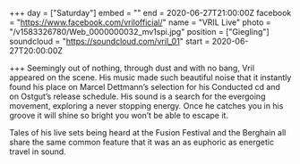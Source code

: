 +++
day = ["Saturday"]
embed = ""
end = 2020-06-27T21:00:00Z
facebook = "https://www.facebook.com/vrilofficial/"
name = "VRIL Live"
photo = "/v1583326780/Web_0000000032_mv1spi.jpg"
position = ["Giegling"]
soundcloud = "https://soundcloud.com/vril_01"
start = 2020-06-27T20:00:00Z

+++
Seemingly out of nothing, through dust and with no bang, Vril appeared on the scene. His music made such beautiful noise that it instantly found his place on Marcel Dettmann’s selection for his Conducted cd and on Ostgut’s release schedule. His sound is a search for the evergoing movement, exploring a never stopping energy. Once he catches you in his groove it will shine so bright you won’t be able to escape it.

Tales of his live sets being heard at the Fusion Festival and the Berghain all share the same common feature that it was an as euphoric as energetic travel in sound.